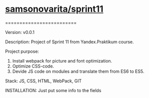 # [samsonovarita/sprint11](https://samsonovarita.github.io/sprint11/)
=========================

Version: v0.0.1

Description: Project of Sprint 11 from Yandex.Praktikum course.

Project purpose: 
1. Install webpack for picture and font optimization.
2. Optimize CSS-code.
3. Devide JS code on modules and translate them from ES6 to ES5.

Stack: JS, CSS, HTML, WebPack, GIT

INSTALLATION: Just put some info to the fields
